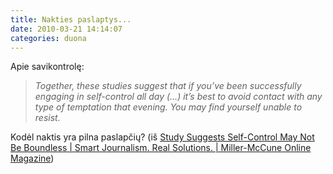 ```yaml
---
title: Nakties paslaptys...
date: 2010-03-21 14:14:07
categories: duona
---
```


Apie savikontrolę:

> *Together, these studies suggest that if you’ve been successfully engaging in self-control all day (…) it’s best to avoid contact with any type of temptation that evening. You may find yourself unable to resist.*

Kodėl naktis yra pilna paslapčių? (iš [Study Suggests Self-Control May Not Be Boundless | Smart Journalism. Real Solutions. | Miller-McCune Online Magazine](http://www.miller-mccune.com/blogs/news-blog/the-down-side-of-self-control-3922/))
